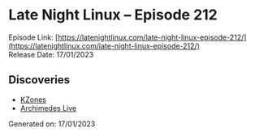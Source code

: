 # Late Night Linux – Episode 212
Episode Link: [https://latenightlinux.com/late-night-linux-episode-212/](https://latenightlinux.com/late-night-linux-episode-212/)  
Release Date: 17/01/2023
## Discoveries
* [KZones](https://github.com/gerritdevriese/kzones)
* [Archimedes Live](https://archi.medes.live/)

Generated on: 17/01/2023